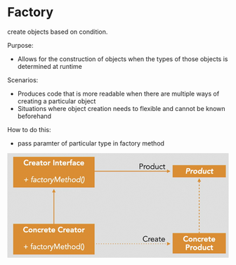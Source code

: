 # Factory

create objects based on condition.

Purpose: 
- Allows for the construction of objects when the types of those objects is determined at runtime

Scenarios:
- Produces code that is more readable when there are multiple ways of creating a particular object
- Situations where object creation needs to flexible and cannot be known beforehand

How to do this:
- pass paramter of particular type in factory method

![Factor Flowchart](../image-1.png)
